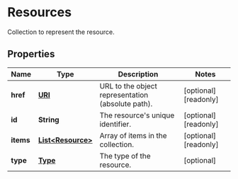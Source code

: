 

# Resources

Collection to represent the resource.
## Properties

| Name | Type | Description | Notes |
| ------------ | ------------- | ------------- | ------------- |
| **href** | [**URI**](URI.md) | URL to the object representation (absolute path). |  [optional] [readonly] |
| **id** | **String** | The resource&#39;s unique identifier. |  [optional] [readonly] |
| **items** | [**List&lt;Resource&gt;**](Resource.md) | Array of items in the collection. |  [optional] [readonly] |
| **type** | [**Type**](Type.md) | The type of the resource. |  [optional] |


